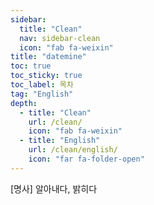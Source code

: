 ```yaml
---
sidebar:
  title: "Clean"
  nav: sidebar-clean
  icon: "fab fa-weixin"
title: "datemine"
toc: true
toc_sticky: true
toc_label: 목차
tag: "English"
depth:
  - title: "Clean"
    url: /clean/
    icon: "fab fa-weixin"
  - title: "English"
    url: /clean/english/
    icon: "far fa-folder-open"
---
```

[명사] 알아내다, 밝히다
